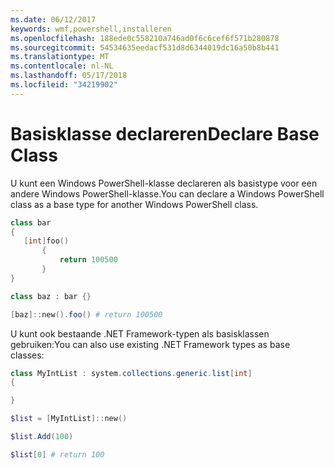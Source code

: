 ```yaml
---
ms.date: 06/12/2017
keywords: wmf,powershell,installeren
ms.openlocfilehash: 188ede0c558210a746ad0f6c6cef6f571b280878
ms.sourcegitcommit: 54534635eedacf531d8d6344019dc16a50b8b441
ms.translationtype: MT
ms.contentlocale: nl-NL
ms.lasthandoff: 05/17/2018
ms.locfileid: "34219902"
---
```

# <a name="declare-base-class"></a><span data-ttu-id="b5d15-102">Basisklasse declareren</span><span class="sxs-lookup"><span data-stu-id="b5d15-102">Declare Base Class</span></span>
<span data-ttu-id="b5d15-103">U kunt een Windows PowerShell-klasse declareren als basistype voor een andere Windows PowerShell-klasse.</span><span class="sxs-lookup"><span data-stu-id="b5d15-103">You can declare a Windows PowerShell class as a base type for another Windows PowerShell class.</span></span>

```powershell
class bar
{
   [int]foo()
       {
           return 100500
       }
}

class baz : bar {}

[baz]::new().foo() # return 100500
```

<span data-ttu-id="b5d15-104">U kunt ook bestaande .NET Framework-typen als basisklassen gebruiken:</span><span class="sxs-lookup"><span data-stu-id="b5d15-104">You can also use existing .NET Framework types as base classes:</span></span>

```powershell
class MyIntList : system.collections.generic.list[int]
{

}

$list = [MyIntList]::new()

$list.Add(100)

$list[0] # return 100
```

